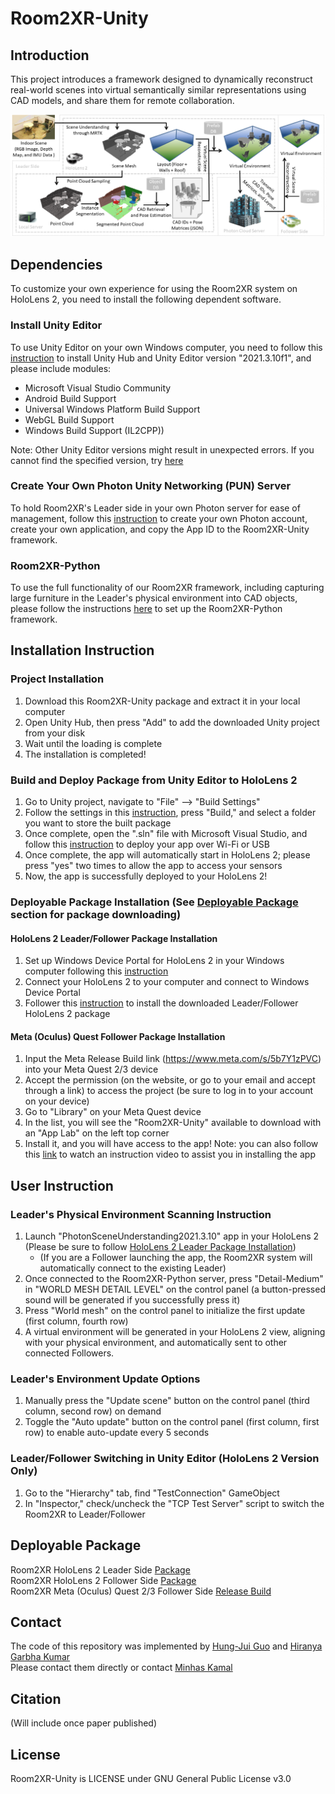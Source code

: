 # Room2XR-Unity

## Introduction
This project introduces a framework designed to dynamically reconstruct real-world scenes into virtual semantically similar representations using CAD models, and share them for remote collaboration.

![image](https://github.com/HenryGuo2003/Room2XR-Unity/blob/main/Room2XR_Diagram.png)

## Dependencies
To customize your own experience for using the Room2XR system on HoloLens 2, you need to install the following dependent software.  
### Install Unity Editor
To use Unity Editor on your own Windows computer, you need to follow this [instruction](https://learn.unity.com/tutorial/install-the-unity-hub-and-editor-4?uv=2021.3#) to install Unity Hub and Unity Editor version "2021.3.10f1", and please include modules: 
- Microsoft Visual Studio Community
- Android Build Support
- Universal Windows Platform Build Support
- WebGL Build Support
- Windows Build Support (IL2CPP))

Note: Other Unity Editor versions might result in unexpected errors. If you cannot find the specified version, try [here](https://unity.com/cn/releases/editor/archive)  
### Create Your Own Photon Unity Networking (PUN) Server
To hold Room2XR's Leader side in your own Photon server for ease of management, follow this [instruction](https://learn.microsoft.com/en-us/windows/mixed-reality/develop/unity/tutorials/mr-learning-sharing-02#creating-the-pun-application) to create your own Photon account, create your own application, and copy the App ID to the Room2XR-Unity framework. 
### Room2XR-Python
To use the full functionality of our Room2XR framework, including capturing large furniture in the Leader's physical environment into CAD objects, please follow the instructions [here](https://hub.docker.com/r/kumarhiranya/vrrec) to set up the Room2XR-Python framework. 

## Installation Instruction
### Project Installation
1. Download this Room2XR-Unity package and extract it in your local computer
2. Open Unity Hub, then press "Add" to add the downloaded Unity project from your disk
3. Wait until the loading is complete
4. The installation is completed!  
### Build and Deploy Package from Unity Editor to HoloLens 2
1. Go to Unity project, navigate to "File" --> "Build Settings"
2. Follow the settings in this [instruction](https://learn.microsoft.com/en-us/windows/mixed-reality/develop/unity/build-and-deploy-to-hololens#build-the-unity-project), press "Build," and select a folder you want to store the built package
3. Once complete, open the ".sln" file with Microsoft Visual Studio, and follow this [instruction](https://learn.microsoft.com/en-us/windows/mixed-reality/develop/advanced-concepts/using-visual-studio?tabs=hl2#deploying-a-hololens-app-over-wi-fi-or-usb) to deploy your app over Wi-Fi or USB
4. Once complete, the app will automatically start in HoloLens 2; please press "yes" two times to allow the app to access your sensors
5. Now, the app is successfully deployed to your HoloLens 2!
### Deployable Package Installation (See [Deployable Package](#deployable-package) section for package downloading)
#### HoloLens 2 Leader/Follower Package Installation
1. Set up Windows Device Portal for HoloLens 2 in your Windows computer following this [instruction](https://learn.microsoft.com/en-us/windows/mixed-reality/develop/advanced-concepts/using-the-windows-device-portal)
2. Connect your HoloLens 2 to your computer and connect to Windows Device Portal
3. Follower this [instruction](https://learn.microsoft.com/en-us/windows/mixed-reality/develop/advanced-concepts/using-the-windows-device-portal#installing-an-app) to install the downloaded Leader/Follower HoloLens 2 package
#### Meta (Oculus) Quest Follower Package Installation 
1. Input the Meta Release Build link (https://www.meta.com/s/5b7Y1zPVC) into your Meta Quest 2/3 device
2. Accept the permission (on the website, or go to your email and accept through a link) to access the project (be sure to log in to your account on your device)
3. Go to "Library" on your Meta Quest device
4. In the list, you will see the "Room2XR-Unity" available to download with an "App Lab" on the left top corner
5. Install it, and you will have access to the app!
Note: you can also follow this [link](https://www.youtube.com/watch?v=IBxZiqO5IUY) to watch an instruction video to assist you in installing the app

## User Instruction
### Leader's Physical Environment Scanning Instruction
1. Launch "PhotonSceneUnderstanding2021.3.10" app in your HoloLens 2 (Please be sure to follow [HoloLens 2 Leader Package Installation](#hololens-2-leaderfollower-package-installation))
    - (If you are a Follower launching the app, the Room2XR system will automatically connect to the existing Leader)
3. Once connected to the Room2XR-Python server, press "Detail-Medium" in "WORLD MESH DETAIL LEVEL" on the control panel (a button-pressed sound will be generated if you successfully press it)
4. Press "World mesh" on the control panel to initialize the first update (first column, fourth row)
5. A virtual environment will be generated in your HoloLens 2 view, aligning with your physical environment, and automatically sent to other connected Followers.
### Leader's Environment Update Options
1. Manually press the "Update scene" button on the control panel (third column, second row) on demand
2. Toggle the "Auto update" button on the control panel (first column, first row) to enable auto-update every 5 seconds

### Leader/Follower Switching in Unity Editor (HoloLens 2 Version Only)
1. Go to the "Hierarchy" tab, find "TestConnection" GameObject
2. In "Inspector," check/uncheck the "TCP Test Server" script to switch the Room2XR to Leader/Follower

## Deployable Package
Room2XR HoloLens 2 Leader Side [Package](https://utdallas.box.com/s/tf8xgft15eavd7n4llpnt5sijqjrb02s)  
Room2XR HoloLens 2 Follower Side [Package](https://utdallas.box.com/s/z39vssfdu8bqfe1j0t08njfvwlzqvljg)  
Room2XR Meta (Oculus) Quest 2/3 Follower Side [Release Build](https://www.meta.com/s/5b7Y1zPVC)

## Contact
The code of this repository was implemented by [Hung-Jui Guo](mailto:hxg190003@utdallas.edu) and [Hiranya Garbha Kumar](mailto:hiranya@utdallas.edu)  
Please contact them directly or contact [Minhas Kamal](mailto:minhas.kamal@utdallas.edu)

## Citation
(Will include once paper published)

## License
Room2XR-Unity is LICENSE under GNU General Public License v3.0
